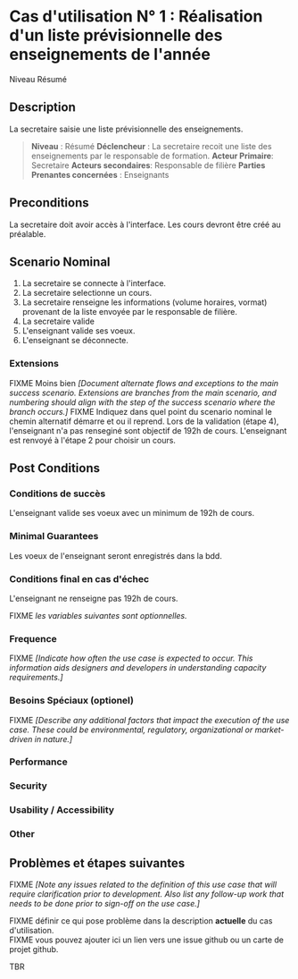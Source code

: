 # Cas d'utilisation N° 1 :  Réalisation d'un liste prévisionnelle des enseignements de l'année

Niveau Résumé

##	Description
La secretaire saisie une liste prévisionnelle des enseignements. 

> **Niveau** : Résumé
> **Déclencheur** : La secretaire recoit une liste des enseignements par le responsable de formation. 
> **Acteur Primaire**: Secretaire
> **Acteurs secondaires**: Responsable de filière
> **Parties Prenantes concernées** : Enseignants
 
## Preconditions
La secretaire doit avoir accès à l'interface. 
Les cours devront être créé au préalable. 

## Scenario Nominal

1. La secretaire se connecte à l'interface.  
2. La secretaire selectionne un cours.
3. La secretaire renseigne les informations (volume horaires, vormat) provenant de la liste envoyée par le responsable de filière. 
3. La secretaire valide 
4. L'enseignant valide ses voeux. 
5. L'enseignant se déconnecte.  

###	Extensions
FIXME Moins bien _[Document alternate flows and exceptions to the main success scenario. Extensions are branches from the main scenario, and numbering should align with the step of the success scenario where the branch occurs.]_
FIXME Indiquez dans quel point du scenario nominal le chemin alternatif démarre et ou il reprend.
Lors de la validation (étape 4), l'enseignant n'a pas renseginé sont objectif de 192h de cours. 
L'enseignant est renvoyé à l'étape 2 pour choisir un cours.


## Post Conditions
### Conditions de succès 
L'enseignant valide ses voeux avec un minimum de 192h de cours. 

### Minimal Guarantees
Les voeux de l'enseignant seront enregistrés dans la bdd. 

### Conditions final en cas d'échec
L'enseignant ne renseigne pas 192h de cours. 

FIXME _les variables suivantes sont optionnelles._

### Frequence
FIXME _[Indicate how often the use case is expected to occur. This information aids designers and developers in understanding capacity requirements.]_   
### Besoins Spéciaux (optionel)  
FIXME _[Describe any additional factors that impact the execution of the use case. These could be environmental, regulatory, organizational or market-driven in nature.]_  
### Performance  
###	Security  
###	Usability / Accessibility  
###	Other  

##	Problèmes et étapes suivantes  
FIXME _[Note any issues related to the definition of this use case that will require clarification prior to development. Also list any follow-up work that needs to be done prior to sign-off on the use case.]_  

FIXME définir ce qui pose problème dans la description **actuelle** du cas d'utilisation.  
FIXME vous pouvez ajouter ici un lien vers une issue github ou un carte de projet github.

TBR
